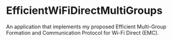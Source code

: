 # EfficientWiFiDirectMultiGroups
An application that implements my proposed Efficient Multi-Group Formation and Communication Protocol for Wi-Fi Direct (EMC).
